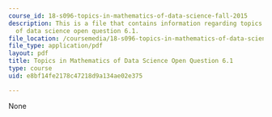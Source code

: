 ```yaml
---
course_id: 18-s096-topics-in-mathematics-of-data-science-fall-2015
description: This is a file that contains information regarding topics in mathematics
  of data science open question 6.1.
file_location: /coursemedia/18-s096-topics-in-mathematics-of-data-science-fall-2015/e8bf14fe2178c47218d9a134ae02e375_MIT18_S096F15_Open6.1.pdf
file_type: application/pdf
layout: pdf
title: Topics in Mathematics of Data Science Open Question 6.1
type: course
uid: e8bf14fe2178c47218d9a134ae02e375

---
```

None